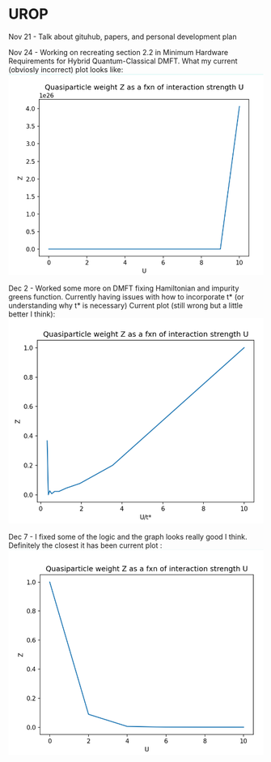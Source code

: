# UROP

Nov 21 - Talk about gituhub, papers, and personal development plan

Nov 24 - Working on recreating section 2.2 in Minimum Hardware Requirements for Hybrid Quantum-Classical DMFT.
         What my current (obviosly incorrect) plot looks like:
         ![Alt text](image.png)

Dec 2 - Worked some more on DMFT fixing Hamiltonian and impurity greens function. Currently having issues with    how to incorporate t* (or understanding why t* is necessary)
       Current plot (still wrong but a little better I think):
       ![Alt text](image-1.png)
        
Dec 7 - I fixed some of the logic and the graph looks really good I think. Definitely the closest it has been
        current plot : ![Alt text](image-2.png)